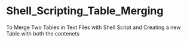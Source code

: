 # Shell_Scripting_Table_Merging
To Merge Two Tables in Text Files with Shell Script and Creating a new Table with both the contenets
